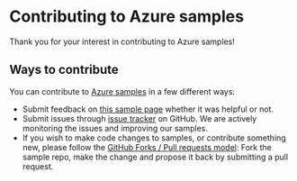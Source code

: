 # Contributing to Azure samples

Thank you for your interest in contributing to Azure samples!

## Ways to contribute

You can contribute to [Azure samples](https://github.com/Azure-Samples/app-service-dotnet-manage-web-apps-on-linux-with-custom-domains) in a few different ways:

- Submit feedback on [this sample page](https://azure.microsoft.com/documentation/samples/app-service-dotnet-manage-web-apps-on-linux-with-custom-domains/) whether it was helpful or not.  
- Submit issues through [issue tracker](https://github.com/Azure-Samples/app-service-dotnet-manage-web-apps-on-linux-with-custom-domains/issues) on GitHub. We are actively monitoring the issues and improving our samples.
- If you wish to make code changes to samples, or contribute something new, please follow the [GitHub Forks / Pull requests model](https://help.github.com/articles/fork-a-repo/): Fork the sample repo, make the change and propose it back by submitting a pull request.